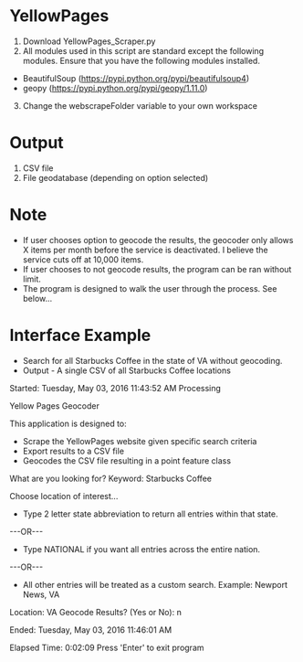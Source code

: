 # YellowPages
1. Download YellowPages_Scraper.py
2. All modules used in this script are standard except the following modules. Ensure that you have the following modules installed.
 - BeautifulSoup (https://pypi.python.org/pypi/beautifulsoup4)
 - geopy (https://pypi.python.org/pypi/geopy/1.11.0)
3. Change the webscrapeFolder variable to your own workspace

# Output
1. CSV file
2. File geodatabase (depending on option selected)

# Note
- If user chooses option to geocode the results, the geocoder only allows X items per month before the service is deactivated. I believe the service cuts off at 10,000 items.
- If user chooses to not geocode results, the program can be ran without limit.
- The program is designed to walk the user through the process. See below...

# Interface Example
- Search for all Starbucks Coffee in the state of VA without geocoding.
- Output - A single CSV of all Starbucks Coffee locations

Started: Tuesday, May 03, 2016 11:43:52 AM
Processing

Yellow Pages Geocoder

This application is designed to:
   - Scrape the YellowPages website given specific search criteria
   - Export results to a CSV file
   - Geocodes the CSV file resulting in a point feature class

What are you looking for?
Keyword: Starbucks Coffee

Choose location of interest...

   - Type 2 letter state abbreviation to return all entries within that state.

---OR---

   - Type NATIONAL if you want all entries across the entire nation.

---OR---

   - All other entries will be treated as a custom search.
     Example: Newport News, VA

Location: VA
Geocode Results? (Yes or No): n

Ended: Tuesday, May 03, 2016 11:46:01 AM

Elapsed Time: 0:02:09
Press 'Enter' to exit program
